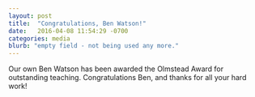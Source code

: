 ```yaml
---
layout: post
title:  "Congratulations, Ben Watson!"
date:   2016-04-08 11:54:29 -0700
categories: media
blurb: "empty field - not being used any more."
---
```

Our own Ben Watson has been awarded the Olmstead Award for outstanding teaching. Congratulations Ben, and thanks for all your hard work!
